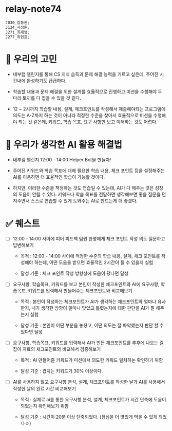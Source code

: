 # relay-note74

```jsx
J030_김동권;
J134_서성원;
J271_최재영;
J277_최현호;
```

# 🧐 우리의 고민

- 네부캠 챌린지를 통해 CS 지식 습득과 문제 해결 능력을 기르고 싶은데, 주어진 시간내에 완성하기도 급급하다.

- 학습할 내용과 문제 해결을 위한 설계를 효율적으로 진행하고 미션을 수행해야 두 마리 토끼를 다 잡을 수 있을 것 같다.

- 12 ~ 2시까지 학습할 내용, 설계, 체크포인트를 작성해서 제출해야되는 프로그램에 의도는 A-Z까지 하는 것이 아니라 적정한 수준을 찾아서 효율적으로 미션을 수행해야 되는 것 같은데, 키워드, 학습 목표, 요구 사항만 보고 이해하는 것도 어렵다.

# 🧭 우리가 생각한 AI 활용 해결법

- 네부캠 챌린지 12:00 - 14:00 Helper Bot을 만들자!

- 주어진 키워드와 학습 목표에 대해 필요한 학습 내용, 체크 포인트 등을 설정해주는 AI를 이용하면 더 효율적인 학습이 가능할 것이다.

- 하지만, 이러한 수준을 책정하는 것도 연습일 수 있는데, AI가 다 해주는 것은 성장의 도움이 안될 수 있다. 키워드나 학습 목표를 전달하면 생각해보면 좋을 질문을 던져주면서 스스로 연습할 수 있게 도와주는 AI로 만드는게 더 좋겠다.

# ✅ 퀘스트

- [ ] 12:00 - 14:00 사이에 피어 피드백 팀원 한명에게 체크 포인트 작성 의도 질문하고 답변해보기

  - 목적 : 12:00 - 14:00 사이에 적정한 수준의 학습 내용, 설계, 체크 포인트를 작성해야 하는데, 어떤 도움을 받으면 효율적인 2시간이 될 수 있을지 실험

  - 달성 기준 : 체크 포인트 작성 방향성에 도움이 됐다면 달성

- [ ] 요구사항, 학습목표, 키워드를 보고 본인이 작성한 체크포인트와 AI에 요구사항, 학습목표, 키워드를 입력해서 만들어주는 체크포인트와 비교해보기

  - 목적 : 본인이 작성하는 체크포인트가 AI가 생각하는 체크포인트와 얼마나 유사한지, 내가 생각한 방향이 얼마나 맞았고 틀렸는지에 대한 판단을 AI가 잘 해주는지 실험

  - 달성 기준 : 본인이 어떤 부분을 놓쳤고, 어떤 의도는 잘 파악했는지 판단 할 수 있다면 달성

- [ ] 요구사항, 학습목표, 키워드를 입력해서 AI가 만든 체크포인트를 추후에 나오는 길잡이 자료의 체크포인트와 비교해서 검증해보기

  - 목적 : AI 만들어준 키워드가 미션에서 의도한 키워드 일치하는 확인하기 위함

  - 달성 기준 : 겹치는 키워드가 30% 이상이다.

- [ ] AI를 사용하지 않고 요구사항 분석, 설계, 체크포인트를 작성한 날과 AI를 사용해서 작성한 날의 완료 시간 비교해보기

  - 목적 : 실제로 ai를 통한 요구사항 분석, 설계, 체크포인트가 시간 단축에 도움이 되었는지 확인해보기 위함

  - 달성 기준 : 시간이 20분 이상 단축되었다. (점심을 더 맛있게 먹을 수 있게 되었다☺️)
